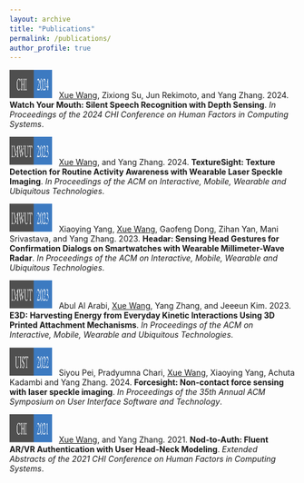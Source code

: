 ```yaml
---
layout: archive
title: "Publications"
permalink: /publications/
author_profile: true
---
```



<img src="/images/chi_2024.png" width="75" height="50" style="margin-right: 8px;"> <u>Xue Wang</u>, Zixiong Su, Jun Rekimoto, and Yang Zhang. 2024. <strong>Watch Your
Mouth: Silent Speech Recognition with Depth Sensing</strong>. <em>In Proceedings of the 2024 CHI Conference on Human Factors in Computing Systems</em>.

<img src="/images/IMWUT_2023.png" width="75" height="50" style="margin-right: 8px;"> <u>Xue Wang</u>, and Yang Zhang. 2024. <strong>TextureSight: Texture Detection
for Routine Activity Awareness with Wearable Laser Speckle Imaging</strong>. <em>In Proceedings of the ACM on Interactive, Mobile, Wearable and Ubiquitous Technologies</em>.

<img src="/images/IMWUT_2023.png" width="75" height="50" style="margin-right: 8px;"> Xiaoying Yang, <u>Xue Wang</u>, Gaofeng Dong, Zihan Yan, Mani Srivastava, and Yang Zhang. 2023. <strong>Headar: Sensing Head Gestures for Confirmation Dialogs on Smartwatches with Wearable Millimeter-Wave Radar</strong>. <em>In Proceedings of the ACM on Interactive, Mobile, Wearable and Ubiquitous Technologies</em>.

<img src="/images/IMWUT_2023.png" width="75" height="50" style="margin-right: 8px;"> Abul Al Arabi, <u>Xue Wang</u>, Yang Zhang, and Jeeeun Kim. 2023. <strong>E3D:
Harvesting Energy from Everyday Kinetic Interactions Using 3D Printed Attachment Mechanisms</strong>. <em>In Proceedings of the ACM on Interactive, Mobile, Wearable and Ubiquitous Technologies</em>.

<img src="/images/uist_2022.png" width="75" height="50" style="margin-right: 8px;"> Siyou Pei,  Pradyumna Chari, <u>Xue Wang</u>, Xiaoying Yang, Achuta Kadambi
and Yang Zhang. 2024. <strong>Forcesight: Non-contact force sensing with laser speckle imaging</strong>. <em>In Proceedings of the 35th Annual ACM Symposium on User Interface Software and Technology</em>.

<img src="/images/chi_2021.png" width="75" height="50" style="margin-right: 8px;"> <u>Xue Wang</u>, and Yang Zhang. 2021. <strong>Nod-to-Auth: Fluent AR/VR Authentication with User Head-Neck Modeling</strong>. <em>Extended Abstracts of the 2021 CHI Conference on Human Factors in Computing Systems</em>.
